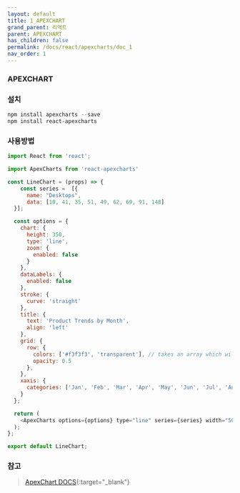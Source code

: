 ```yaml
---
layout: default
title: 1_APEXCHART
grand_parent: 리액트
parent: APEXCHART
has_children: false
permalink: /docs/react/apexcharts/doc_1
nav_order: 1
---
```


### **APEXCHART**  


### **설치**  
```powershell
npm install apexcharts --save  
npm install react-apexcharts
```

### **사용방법**   
```js
import React from 'react';

import ApexCharts from 'react-apexcharts'

const LineChart = (props) => {
    const series =  [{
      name: "Desktops",
      data: [10, 41, 35, 51, 49, 62, 69, 91, 148]
  }];

  const options = {
    chart: {
      height: 350,
      type: 'line',
      zoom: {
        enabled: false
      }
    },
    dataLabels: {
      enabled: false
    },
    stroke: {
      curve: 'straight'
    },
    title: {
      text: 'Product Trends by Month',
      align: 'left'
    },
    grid: {
      row: {
        colors: ['#f3f3f3', 'transparent'], // takes an array which will be repeated on columns
        opacity: 0.5
      },
    },
    xaxis: {
      categories: ['Jan', 'Feb', 'Mar', 'Apr', 'May', 'Jun', 'Jul', 'Aug', 'Sep'],
    }
  };

  return (
    <ApexCharts options={options} type="line" series={series} width="50%" />
  );
};

export default LineChart;
```


### **참고**  
> [ApexChart DOCS](https://apexcharts.com/docs/installation){:target="_blank"}